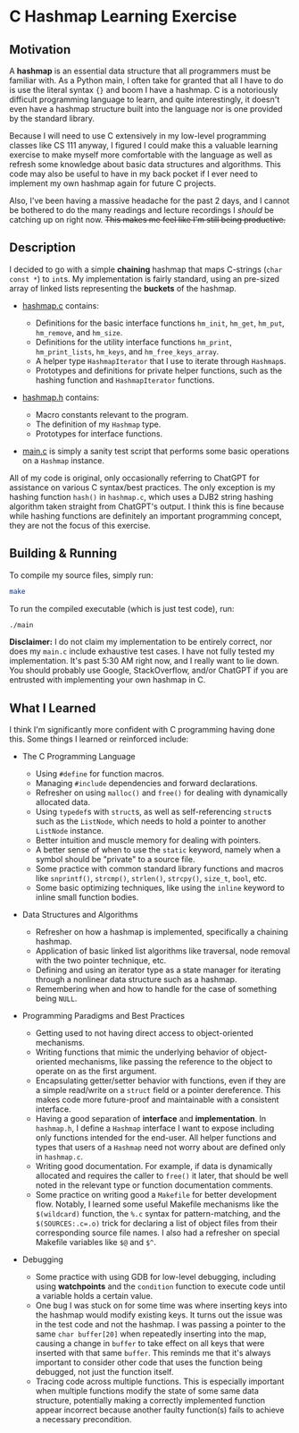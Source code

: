# C Hashmap Learning Exercise


## Motivation


A **hashmap** is an essential data structure that all programmers must be familiar with. As a Python main, I often take for granted that all I have to do is use the literal syntax `{}` and boom I have a hashmap. C is a notoriously difficult programming language to learn, and quite interestingly, it doesn't even have a hashmap structure built into the language nor is one provided by the standard library.

Because I will need to use C extensively in my low-level programming classes like CS 111 anyway, I figured I could make this a valuable learning exercise to make myself more comfortable with the language as well as refresh some knowledge about basic data structures and algorithms. This code may also be useful to have in my back pocket if I ever need to implement my own hashmap again for future C projects.

Also, I've been having a massive headache for the past 2 days, and I cannot be bothered to do the many readings and lecture recordings I *should* be catching up on right now. ~~This makes me feel like I'm still being productive.~~


## Description


I decided to go with a simple **chaining** hashmap that maps C-strings (`char const *`) to `int`s. My implementation is fairly standard, using an pre-sized array of linked lists representing the **buckets** of the hashmap.

* [hashmap.c](hashmap.c) contains:
  * Definitions for the basic interface functions `hm_init`, `hm_get`, `hm_put`, `hm_remove`, and `hm_size`.
  * Definitions for the utility interface functions `hm_print`, `hm_print_lists`, `hm_keys`, and `hm_free_keys_array`.
  * A helper type `HashmapIterator` that I use to iterate through `Hashmap`s.
  * Prototypes and definitions for private helper functions, such as the hashing function and `HashmapIterator` functions.

* [hashmap.h](hashmap.h) contains:
  * Macro constants relevant to the program.
  * The definition of my `Hashmap` type.
  * Prototypes for interface functions.

* [main.c](main.c) is simply a sanity test script that performs some basic operations on a `Hashmap` instance.

All of my code is original, only occasionally referring to ChatGPT for assistance on various C syntax/best practices. The only exception is my hashing function `hash()` in `hashmap.c`, which uses a DJB2 string hashing algorithm taken straight from ChatGPT's output. I think this is fine because while hashing functions are definitely an important programming concept, they are not the focus of this exercise.


## Building & Running


To compile my source files, simply run:

```bash
make
```

To run the compiled executable (which is just test code), run:

```bash
./main
```

**Disclaimer:** I do not claim my implementation to be entirely correct, nor does my `main.c` include exhaustive test cases. I have not fully tested my implementation. It's past 5:30 AM right now, and I really want to lie down. You should probably use Google, StackOverflow, and/or ChatGPT if you are entrusted with implementing your own hashmap in C.


## What I Learned


I think I'm significantly more confident with C programming having done this. Some things I learned or reinforced include:

* The C Programming Language
  * Using `#define` for function macros.
  * Managing `#include` dependencies and forward declarations.
  * Refresher on using `malloc()` and `free()` for dealing with dynamically allocated data.
  * Using `typedef`s with `struct`s, as well as self-referencing `struct`s such as the `ListNode`, which needs to hold a pointer to another `ListNode` instance.
  * Better intuition and muscle memory for dealing with pointers.
  * A better sense of when to use the `static` keyword, namely when a symbol should be "private" to a source file.
  * Some practice with common standard library functions and macros like `snprintf()`, `strcmp()`, `strlen()`, `strcpy()`, `size_t`, `bool`, etc.
  * Some basic optimizing techniques, like using the `inline` keyword to inline small function bodies.

* Data Structures and Algorithms
  * Refresher on how a hashmap is implemented, specifically a chaining hashmap.
  * Application of basic linked list algorithms like traversal, node removal with the two pointer technique, etc.
  * Defining and using an iterator type as a state manager for iterating through a nonlinear data structure such as a hashmap.
  * Remembering when and how to handle for the case of something being `NULL`.

* Programming Paradigms and Best Practices
  * Getting used to not having direct access to object-oriented mechanisms.
  * Writing functions that mimic the underlying behavior of object-oriented mechanisms, like passing the reference to the object to operate on as the first argument.
  * Encapsulating getter/setter behavior with functions, even if they are a simple read/write on a `struct` field or a pointer dereference. This makes code more future-proof and maintainable with a consistent interface.
  * Having a good separation of **interface** and **implementation**. In `hashmap.h`, I define a `Hashmap` interface I want to expose including only functions intended for the end-user. All helper functions and types that users of a `Hashmap` need not worry about are defined only in `hashmap.c`.
  * Writing good documentation. For example, if data is dynamically allocated and requires the caller to `free()` it later, that should be well noted in the relevant type or function documentation comments.
  * Some practice on writing good a `Makefile` for better development flow. Notably, I learned some useful Makefile mechanisms like the `$(wildcard)` function, the `%.c` syntax for pattern-matching, and the `$(SOURCES:.c=.o)` trick for declaring a list of object files from their corresponding source file names. I also had a refresher on special Makefile variables like `$@` and `$^`.

* Debugging
  * Some practice with using GDB for low-level debugging, including using **watchpoints** and the `condition` function to execute code until a variable holds a certain value.
  * One bug I was stuck on for some time was where inserting keys into the hashmap would modify existing keys. It turns out the issue was in the test code and not the hashmap. I was passing a pointer to the same `char buffer[20]` when repeatedly inserting into the map, causing a change in `buffer` to take effect on all keys that were inserted with that same `buffer`. This reminds me that it's always important to consider other code that uses the function being debugged, not just the function itself.
  * Tracing code across multiple functions. This is especially important when multiple functions modify the state of some same data structure, potentially making a correctly implemented function appear incorrect because another faulty function(s) fails to achieve a necessary precondition.
